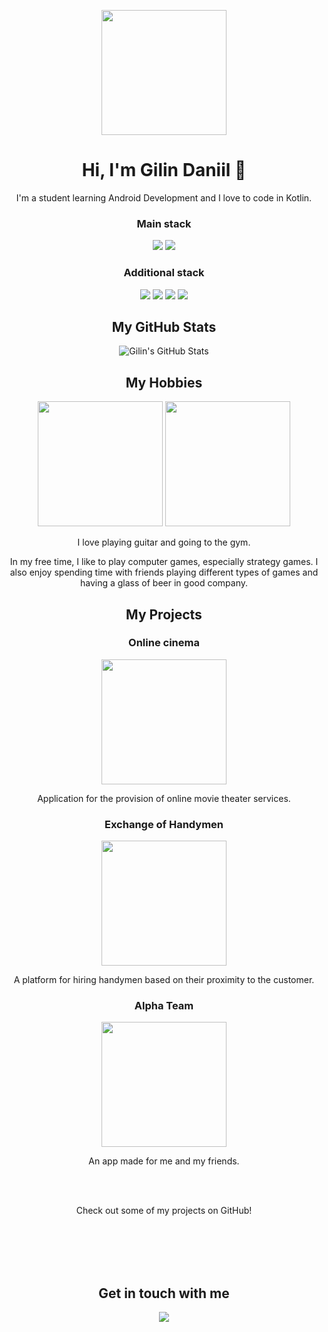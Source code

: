 <!-- Header -->
<p align="center">
  <img src="https://media.giphy.com/media/2IudUHdI075HL02Pkk/giphy.gif" height="200" width="200"/>
</p>
<!-- Introduction -->
<h1 align="center">Hi, I'm Gilin Daniil 👋</h1>
<p align="center">I'm a student learning Android Development and I love to code in Kotlin.</p>
<!-- Icons -->
<h3 align="center">Main stack</h3>
<p align="center">
  <img src="https://img.icons8.com/color/48/000000/kotlin.png"/>
  <img src="https://img.icons8.com/color/48/000000/sql.png"/>
</p>
<h3 align="center">Additional stack</h3>
<p align="center">
 <img src="https://img.icons8.com/color/48/000000/c-plus-plus-logo.png"/>
  <img src="https://img.icons8.com/color/48/000000/java-coffee-cup-logo.png"/>
  <img src="https://img.icons8.com/color/48/000000/c-sharp-logo.png"/>
  <img src="https://img.icons8.com/color/48/000000/python.png"/>
</p>
<!-- Git Stats -->
<h2 align="center">My GitHub Stats</h2>
<p align="center">
  <img src="https://github-readme-stats.vercel.app/api?username=danil-gilin&show_icons=true&count_private=true&include_all_commits=true&theme=dark" alt="Gilin's GitHub Stats" />
</p>
<!-- Hobbies -->
<h2 align="center">My Hobbies</h2>
<p align="center">
  <img src="https://media.giphy.com/media/fy5iARUXimtVK/giphy.gif" height="200" width="200"/>
  <img src="https://media.giphy.com/media/Pk20jMIe44bHa/giphy.gif" height="200" width="200"/>
</p>
<p align="center">I love playing guitar and going to the gym.</p>
<p align="center">In my free time, I like to play computer games, especially strategy games. I also enjoy spending time with friends playing different types of games and having a glass of beer in good company.</p>
<!-- My Projects -->
<h2 align="center">My Projects</h2>
<h3 align="center">Online cinema</h3>
<p align="center">
  <a href="https://github.com/danil-gilin/Cinema">
    <img src="https://media.giphy.com/media/10YOiK720sCc9i/giphy.gif" height="200" width="200"/>
  </a>
</p>
<p align="center">
  Application for the provision of online movie theater services.
</p>
<h3 align="center">Exchange of Handymen</h3>
<p align="center">
  <a href="https://github.com/danil-gilin/ExchangeOffHandymen">
    <img src="https://media.giphy.com/media/TNBL4wO6Lv39e/giphy.gif" height="200" width="200"/>
  </a>
</p>
<p align="center">
  A platform for hiring handymen based on their proximity to the customer.
</p>
<h3 align="center">Alpha Team</h3>
<p align="center">
  <a href="https://github.com/danil-gilin/AppALfaTeamAndroid">
    <img src="https://media.giphy.com/media/VduFvPwm3gfGO8duNN/giphy.gif" height="200" width="200"/>
  </a>
</p>
<p align="center">
  An app made for me and my friends.
</p>
<br>
<br>
<p align="center">Check out some of my projects on GitHub!</p>
<br>
<br>
<br>
<br>
<!-- Contact -->
<h2 align="center">Get in touch with me</h2>
<p align="center">
  <a href="https://t.me/Danoxi">
    <img src="https://img.icons8.com/color/48/000000/telegram-app--v5.png"/>
  </a>
</p>

